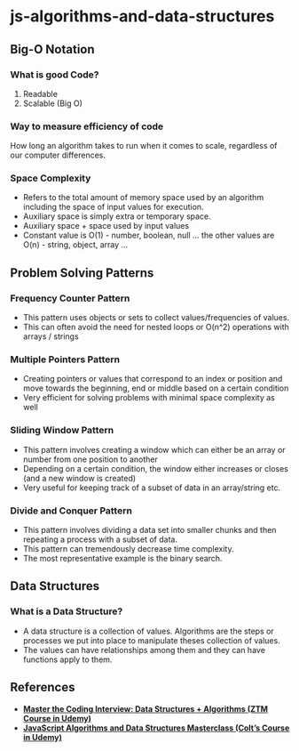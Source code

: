 # js-algorithms-and-data-structures

## Big-O Notation

### What is good Code?

1. Readable
2. Scalable (Big O)

### Way to measure efficiency of code

How long an algorithm takes to run when it comes to scale, regardless of our computer differences.

### Space Complexity

- Refers to the total amount of memory space used by an algorithm including the space of input values for execution.
- Auxiliary space is simply extra or temporary space.
- Auxiliary space + space used by input values
- Constant value is O(1) - number, boolean, null …
the other values are O(n) - string, object, array …

## Problem Solving Patterns

### Frequency Counter Pattern

- This pattern uses objects or sets to collect values/frequencies of values.
- This can often avoid the need for nested loops or O(n^2) operations with arrays / strings

### Multiple Pointers Pattern
- Creating pointers or values that correspond to an index or position and move towards the beginning, end or middle based on a certain condition
- Very efficient for solving problems with minimal space complexity as well

### Sliding Window Pattern
- This pattern involves creating a window which can either be an array or number from one position to another
- Depending on a certain condition, the window either increases or closes (and a new window is created)
- Very useful for keeping track of a subset of data in an array/string etc.

### Divide and Conquer Pattern
- This pattern involves dividing a data set into smaller chunks and then repeating a process with a subset of data.
- This pattern can tremendously decrease time complexity.
- The most representative example is the binary search.

## Data Structures

### What is a Data Structure?

- A data structure is a collection of values. Algorithms are the steps or processes we put into place to manipulate theses collection of values.
- The values can have relationships among them and they can have functions apply to them.

## References

- **[Master the Coding Interview: Data Structures + Algorithms (ZTM Course in Udemy)](https://www.udemy.com/course/master-the-coding-interview-data-structures-algorithms/)**
- **[JavaScript Algorithms and Data Structures Masterclass (Colt’s Course in Udemy)](https://www.udemy.com/course/js-algorithms-and-data-structures-masterclass)**
